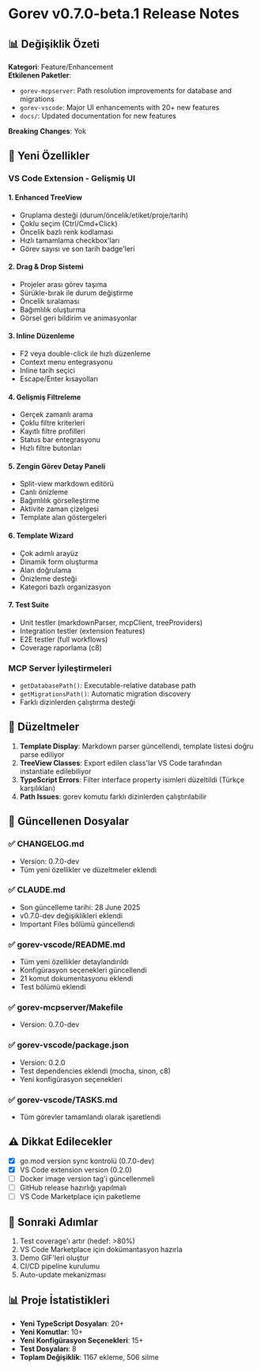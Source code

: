 # Gorev v0.7.0-beta.1 Release Notes

## 📊 Değişiklik Özeti

**Kategori**: Feature/Enhancement  
**Etkilenen Paketler**:
- `gorev-mcpserver`: Path resolution improvements for database and migrations
- `gorev-vscode`: Major UI enhancements with 20+ new features
- `docs/`: Updated documentation for new features

**Breaking Changes**: Yok

## 🚀 Yeni Özellikler

### VS Code Extension - Gelişmiş UI

#### 1. Enhanced TreeView
- Gruplama desteği (durum/öncelik/etiket/proje/tarih)
- Çoklu seçim (Ctrl/Cmd+Click)
- Öncelik bazlı renk kodlaması
- Hızlı tamamlama checkbox'ları
- Görev sayısı ve son tarih badge'leri

#### 2. Drag & Drop Sistemi
- Projeler arası görev taşıma
- Sürükle-bırak ile durum değiştirme
- Öncelik sıralaması
- Bağımlılık oluşturma
- Görsel geri bildirim ve animasyonlar

#### 3. Inline Düzenleme
- F2 veya double-click ile hızlı düzenleme
- Context menu entegrasyonu
- Inline tarih seçici
- Escape/Enter kısayolları

#### 4. Gelişmiş Filtreleme
- Gerçek zamanlı arama
- Çoklu filtre kriterleri
- Kayıtlı filtre profilleri
- Status bar entegrasyonu
- Hızlı filtre butonları

#### 5. Zengin Görev Detay Paneli
- Split-view markdown editörü
- Canlı önizleme
- Bağımlılık görselleştirme
- Aktivite zaman çizelgesi
- Template alan göstergeleri

#### 6. Template Wizard
- Çok adımlı arayüz
- Dinamik form oluşturma
- Alan doğrulama
- Önizleme desteği
- Kategori bazlı organizasyon

#### 7. Test Suite
- Unit testler (markdownParser, mcpClient, treeProviders)
- Integration testler (extension features)
- E2E testler (full workflows)
- Coverage raporlama (c8)

### MCP Server İyileştirmeleri
- `getDatabasePath()`: Executable-relative database path
- `getMigrationsPath()`: Automatic migration discovery
- Farklı dizinlerden çalıştırma desteği

## 🐛 Düzeltmeler

1. **Template Display**: Markdown parser güncellendi, template listesi doğru parse ediliyor
2. **TreeView Classes**: Export edilen class'lar VS Code tarafından instantiate edilebiliyor
3. **TypeScript Errors**: Filter interface property isimleri düzeltildi (Türkçe karşılıkları)
4. **Path Issues**: gorev komutu farklı dizinlerden çalıştırılabilir

## 📝 Güncellenen Dosyalar

### ✅ CHANGELOG.md
- Version: 0.7.0-dev
- Tüm yeni özellikler ve düzeltmeler eklendi

### ✅ CLAUDE.md
- Son güncelleme tarihi: 28 June 2025
- v0.7.0-dev değişiklikleri eklendi
- Important Files bölümü güncellendi

### ✅ gorev-vscode/README.md
- Tüm yeni özellikler detaylandırıldı
- Konfigürasyon seçenekleri güncellendi
- 21 komut dokumentasyonu eklendi
- Test bölümü eklendi

### ✅ gorev-mcpserver/Makefile
- Version: 0.7.0-dev

### ✅ gorev-vscode/package.json
- Version: 0.2.0
- Test dependencies eklendi (mocha, sinon, c8)
- Yeni konfigürasyon seçenekleri

### ✅ gorev-vscode/TASKS.md
- Tüm görevler tamamlandı olarak işaretlendi

## ⚠️ Dikkat Edilecekler

- [x] go.mod version sync kontrolü (0.7.0-dev)
- [x] VS Code extension version (0.2.0)
- [ ] Docker image version tag'i güncellenmeli
- [ ] GitHub release hazırlığı yapılmalı
- [ ] VS Code Marketplace için paketleme

## 🎯 Sonraki Adımlar

1. Test coverage'ı artır (hedef: >80%)
2. VS Code Marketplace için dokümantasyon hazırla
3. Demo GIF'leri oluştur
4. CI/CD pipeline kurulumu
5. Auto-update mekanizması

## 📊 Proje İstatistikleri

- **Yeni TypeScript Dosyaları**: 20+
- **Yeni Komutlar**: 10+
- **Yeni Konfigürasyon Seçenekleri**: 15+
- **Test Dosyaları**: 8
- **Toplam Değişiklik**: 1167 ekleme, 506 silme